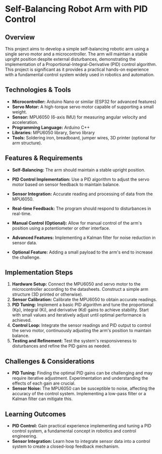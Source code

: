 # Self-Balancing Robot Arm with PID Control

## Overview

This project aims to develop a simple self-balancing robotic arm using a single servo motor and a microcontroller.  The arm will maintain a stable upright position despite external disturbances, demonstrating the implementation of a Proportional-Integral-Derivative (PID) control algorithm. This project is significant as it provides a practical hands-on experience with a fundamental control system widely used in robotics and automation.

## Technologies & Tools

* **Microcontroller:** Arduino Nano or similar (ESP32 for advanced features)
* **Servo Motor:** A high-torque servo motor capable of supporting a small weight.
* **Sensor:**  MPU6050 (6-axis IMU) for measuring angular velocity and acceleration.
* **Programming Language:** Arduino C++
* **Libraries:**  MPU6050 library, Servo library
* **Tools:**  Soldering iron, breadboard, jumper wires, 3D printer (optional for arm structure).

## Features & Requirements

- **Self-Balancing:** The arm should maintain a stable upright position.
- **PID Control Implementation:**  Use a PID algorithm to adjust the servo motor based on sensor feedback to maintain balance.
- **Sensor Integration:** Accurate reading and processing of data from the MPU6050.
- **Real-time Feedback:**  The program should respond to disturbances in real-time.
- **Manual Control (Optional):**  Allow for manual control of the arm's position using a potentiometer or other interface.

- **Advanced Features:**  Implementing a Kalman filter for noise reduction in sensor data.
- **Optional Feature:** Adding a small payload to the arm's end to increase the challenge.

## Implementation Steps

1. **Hardware Setup:** Connect the MPU6050 and servo motor to the microcontroller according to the datasheets. Construct a simple arm structure (3D printed or otherwise).
2. **Sensor Calibration:** Calibrate the MPU6050 to obtain accurate readings.
3. **PID Tuning:** Implement a basic PID algorithm and tune the proportional (Kp), integral (Ki), and derivative (Kd) gains to achieve stability. Start with small values and iteratively adjust until optimal performance is achieved.
4. **Control Loop:** Integrate the sensor readings and PID output to control the servo motor, continuously adjusting the arm's position to maintain balance.
5. **Testing and Refinement:** Test the system's responsiveness to disturbances and refine the PID gains as needed.

## Challenges & Considerations

- **PID Tuning:** Finding the optimal PID gains can be challenging and may require iterative adjustment.  Experimentation and understanding the effects of each gain are crucial.
- **Sensor Noise:** The MPU6050 can be susceptible to noise, affecting the accuracy of the control system.  Implementing a low-pass filter or a Kalman filter can mitigate this.


## Learning Outcomes

- **PID Control:** Gain practical experience implementing and tuning a PID control system, a fundamental concept in robotics and control engineering.
- **Sensor Integration:** Learn how to integrate sensor data into a control system to create a closed-loop feedback mechanism.

